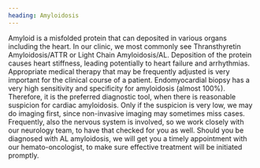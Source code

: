```yaml
---
heading: Amyloidosis
---
```


Amyloid is a misfolded protein that can deposited in various organs including the heart.
In our clinic, we most commonly see Thransthyretin Amyloidosis/ATTR or Light Chain Amyloidosis/AL.
Deposition of the protein causes heart stiffness, leading potentially to heart failure and arrhythmias.
Appropriate medical therapy that may be frequently adjusted is very important for the clinical course of a patient.
Endomyocardial biopsy has a very high sensitivity and specificity for amyloidosis (almost 100%).
Therefore, it is the preferred diagnostic tool, when there is reasonable suspicion for cardiac amyloidosis.
Only if the suspicion is very low, we may do imaging first, since non-invasive imaging may sometimes miss cases.
Frequently, also the nervous system is involved, so we work closely with our neurology team, to have that checked for 
you as well. Should you be diagnosed with AL amyloidosis, we will get you a timely appointment with our hemato-oncologist, to make sure effective treatment will be initiated promptly. 
